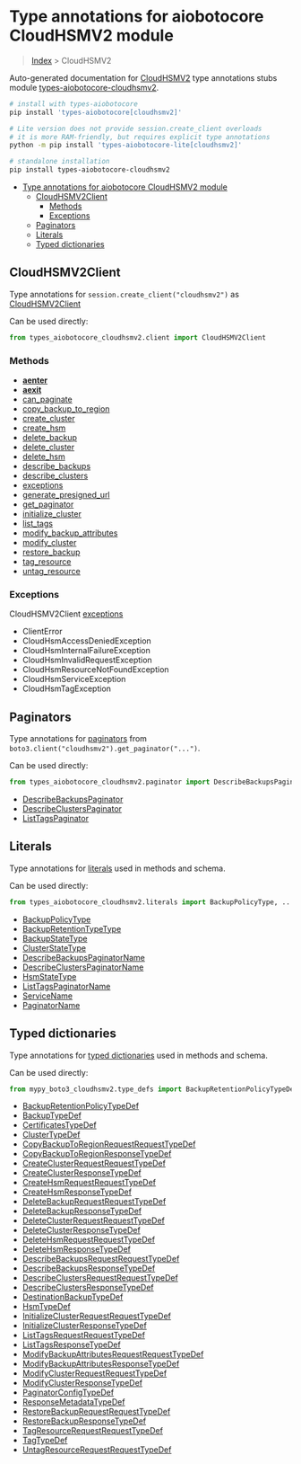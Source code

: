 <a id="type-annotations-for-aiobotocore-cloudhsmv2-module"></a>

# Type annotations for aiobotocore CloudHSMV2 module

> [Index](..) > CloudHSMV2

Auto-generated documentation for
[CloudHSMV2](https://boto3.amazonaws.com/v1/documentation/api/latest/reference/services/cloudhsmv2.html#CloudHSMV2)
type annotations stubs module
[types-aiobotocore-cloudhsmv2](https://pypi.org/project/types-aiobotocore-cloudhsmv2/).

```bash
# install with types-aiobotocore
pip install 'types-aiobotocore[cloudhsmv2]'

# Lite version does not provide session.create_client overloads
# it is more RAM-friendly, but requires explicit type annotations
python -m pip install 'types-aiobotocore-lite[cloudhsmv2]'

# standalone installation
pip install types-aiobotocore-cloudhsmv2
```

- [Type annotations for aiobotocore CloudHSMV2 module](#type-annotations-for-aiobotocore-cloudhsmv2-module)
  - [CloudHSMV2Client](#cloudhsmv2client)
    - [Methods](#methods)
    - [Exceptions](#exceptions)
  - [Paginators](#paginators)
  - [Literals](#literals)
  - [Typed dictionaries](#typed-dictionaries)

<a id="cloudhsmv2client"></a>

## CloudHSMV2Client

Type annotations for `session.create_client("cloudhsmv2")` as
[CloudHSMV2Client](./client.md)

Can be used directly:

```python
from types_aiobotocore_cloudhsmv2.client import CloudHSMV2Client
```

<a id="methods"></a>

### Methods

- [__aenter__](./client.md#__aenter__)
- [__aexit__](./client.md#__aexit__)
- [can_paginate](./client.md#can_paginate)
- [copy_backup_to_region](./client.md#copy_backup_to_region)
- [create_cluster](./client.md#create_cluster)
- [create_hsm](./client.md#create_hsm)
- [delete_backup](./client.md#delete_backup)
- [delete_cluster](./client.md#delete_cluster)
- [delete_hsm](./client.md#delete_hsm)
- [describe_backups](./client.md#describe_backups)
- [describe_clusters](./client.md#describe_clusters)
- [exceptions](./client.md#exceptions)
- [generate_presigned_url](./client.md#generate_presigned_url)
- [get_paginator](./client.md#get_paginator)
- [initialize_cluster](./client.md#initialize_cluster)
- [list_tags](./client.md#list_tags)
- [modify_backup_attributes](./client.md#modify_backup_attributes)
- [modify_cluster](./client.md#modify_cluster)
- [restore_backup](./client.md#restore_backup)
- [tag_resource](./client.md#tag_resource)
- [untag_resource](./client.md#untag_resource)

<a id="exceptions"></a>

### Exceptions

CloudHSMV2Client [exceptions](./client.md#exceptions)

- ClientError
- CloudHsmAccessDeniedException
- CloudHsmInternalFailureException
- CloudHsmInvalidRequestException
- CloudHsmResourceNotFoundException
- CloudHsmServiceException
- CloudHsmTagException

<a id="paginators"></a>

## Paginators

Type annotations for [paginators](./paginators.md) from
`boto3.client("cloudhsmv2").get_paginator("...")`.

Can be used directly:

```python
from types_aiobotocore_cloudhsmv2.paginator import DescribeBackupsPaginator, ...
```

- [DescribeBackupsPaginator](./paginators.md#describebackupspaginator)
- [DescribeClustersPaginator](./paginators.md#describeclusterspaginator)
- [ListTagsPaginator](./paginators.md#listtagspaginator)

<a id="literals"></a>

## Literals

Type annotations for [literals](./literals.md) used in methods and schema.

Can be used directly:

```python
from types_aiobotocore_cloudhsmv2.literals import BackupPolicyType, ...
```

- [BackupPolicyType](./literals.md#backuppolicytype)
- [BackupRetentionTypeType](./literals.md#backupretentiontypetype)
- [BackupStateType](./literals.md#backupstatetype)
- [ClusterStateType](./literals.md#clusterstatetype)
- [DescribeBackupsPaginatorName](./literals.md#describebackupspaginatorname)
- [DescribeClustersPaginatorName](./literals.md#describeclusterspaginatorname)
- [HsmStateType](./literals.md#hsmstatetype)
- [ListTagsPaginatorName](./literals.md#listtagspaginatorname)
- [ServiceName](./literals.md#servicename)
- [PaginatorName](./literals.md#paginatorname)

<a id="typed-dictionaries"></a>

## Typed dictionaries

Type annotations for [typed dictionaries](./type_defs.md) used in methods and
schema.

Can be used directly:

```python
from mypy_boto3_cloudhsmv2.type_defs import BackupRetentionPolicyTypeDef, ...
```

- [BackupRetentionPolicyTypeDef](./type_defs.md#backupretentionpolicytypedef)
- [BackupTypeDef](./type_defs.md#backuptypedef)
- [CertificatesTypeDef](./type_defs.md#certificatestypedef)
- [ClusterTypeDef](./type_defs.md#clustertypedef)
- [CopyBackupToRegionRequestRequestTypeDef](./type_defs.md#copybackuptoregionrequestrequesttypedef)
- [CopyBackupToRegionResponseTypeDef](./type_defs.md#copybackuptoregionresponsetypedef)
- [CreateClusterRequestRequestTypeDef](./type_defs.md#createclusterrequestrequesttypedef)
- [CreateClusterResponseTypeDef](./type_defs.md#createclusterresponsetypedef)
- [CreateHsmRequestRequestTypeDef](./type_defs.md#createhsmrequestrequesttypedef)
- [CreateHsmResponseTypeDef](./type_defs.md#createhsmresponsetypedef)
- [DeleteBackupRequestRequestTypeDef](./type_defs.md#deletebackuprequestrequesttypedef)
- [DeleteBackupResponseTypeDef](./type_defs.md#deletebackupresponsetypedef)
- [DeleteClusterRequestRequestTypeDef](./type_defs.md#deleteclusterrequestrequesttypedef)
- [DeleteClusterResponseTypeDef](./type_defs.md#deleteclusterresponsetypedef)
- [DeleteHsmRequestRequestTypeDef](./type_defs.md#deletehsmrequestrequesttypedef)
- [DeleteHsmResponseTypeDef](./type_defs.md#deletehsmresponsetypedef)
- [DescribeBackupsRequestRequestTypeDef](./type_defs.md#describebackupsrequestrequesttypedef)
- [DescribeBackupsResponseTypeDef](./type_defs.md#describebackupsresponsetypedef)
- [DescribeClustersRequestRequestTypeDef](./type_defs.md#describeclustersrequestrequesttypedef)
- [DescribeClustersResponseTypeDef](./type_defs.md#describeclustersresponsetypedef)
- [DestinationBackupTypeDef](./type_defs.md#destinationbackuptypedef)
- [HsmTypeDef](./type_defs.md#hsmtypedef)
- [InitializeClusterRequestRequestTypeDef](./type_defs.md#initializeclusterrequestrequesttypedef)
- [InitializeClusterResponseTypeDef](./type_defs.md#initializeclusterresponsetypedef)
- [ListTagsRequestRequestTypeDef](./type_defs.md#listtagsrequestrequesttypedef)
- [ListTagsResponseTypeDef](./type_defs.md#listtagsresponsetypedef)
- [ModifyBackupAttributesRequestRequestTypeDef](./type_defs.md#modifybackupattributesrequestrequesttypedef)
- [ModifyBackupAttributesResponseTypeDef](./type_defs.md#modifybackupattributesresponsetypedef)
- [ModifyClusterRequestRequestTypeDef](./type_defs.md#modifyclusterrequestrequesttypedef)
- [ModifyClusterResponseTypeDef](./type_defs.md#modifyclusterresponsetypedef)
- [PaginatorConfigTypeDef](./type_defs.md#paginatorconfigtypedef)
- [ResponseMetadataTypeDef](./type_defs.md#responsemetadatatypedef)
- [RestoreBackupRequestRequestTypeDef](./type_defs.md#restorebackuprequestrequesttypedef)
- [RestoreBackupResponseTypeDef](./type_defs.md#restorebackupresponsetypedef)
- [TagResourceRequestRequestTypeDef](./type_defs.md#tagresourcerequestrequesttypedef)
- [TagTypeDef](./type_defs.md#tagtypedef)
- [UntagResourceRequestRequestTypeDef](./type_defs.md#untagresourcerequestrequesttypedef)
